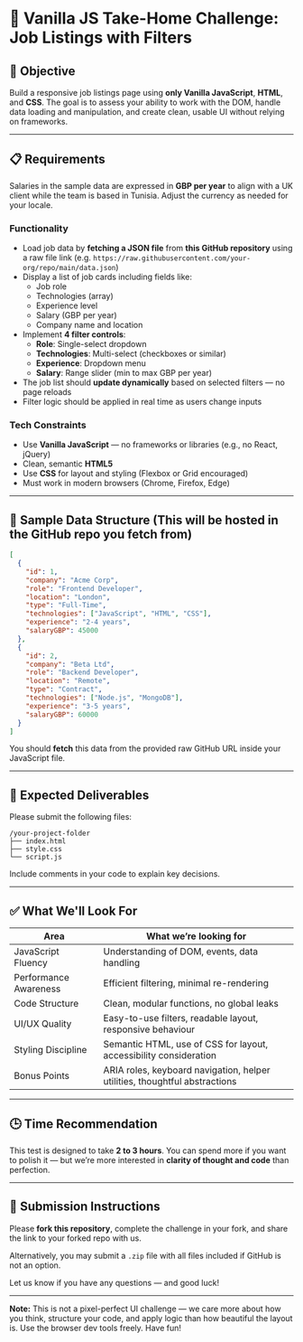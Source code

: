# 🧪 Vanilla JS Take-Home Challenge: Job Listings with Filters

## 🎯 Objective
Build a responsive job listings page using **only Vanilla JavaScript**, **HTML**, and **CSS**. The goal is to assess your ability to work with the DOM, handle data loading and manipulation, and create clean, usable UI without relying on frameworks.

---

## 📋 Requirements

Salaries in the sample data are expressed in **GBP per year** to align with a UK client while the team is based in Tunisia. Adjust the currency as needed for your locale.

### Functionality
- Load job data by **fetching a JSON file** from **this GitHub repository** using a raw file link (e.g. `https://raw.githubusercontent.com/your-org/repo/main/data.json`)
- Display a list of job cards including fields like:
  - Job role
  - Technologies (array)
  - Experience level
  - Salary (GBP per year)
  - Company name and location
- Implement **4 filter controls**:
  - **Role**: Single-select dropdown
  - **Technologies**: Multi-select (checkboxes or similar)
  - **Experience**: Dropdown menu
  - **Salary**: Range slider (min to max GBP per year)
- The job list should **update dynamically** based on selected filters — no page reloads
- Filter logic should be applied in real time as users change inputs

### Tech Constraints
- Use **Vanilla JavaScript** — no frameworks or libraries (e.g., no React, jQuery)
- Clean, semantic **HTML5**
- Use **CSS** for layout and styling (Flexbox or Grid encouraged)
- Must work in modern browsers (Chrome, Firefox, Edge)

---

## 💾 Sample Data Structure (This will be hosted in the GitHub repo you fetch from)
```json
[
  {
    "id": 1,
    "company": "Acme Corp",
    "role": "Frontend Developer",
    "location": "London",
    "type": "Full-Time",
    "technologies": ["JavaScript", "HTML", "CSS"],
    "experience": "2-4 years",
    "salaryGBP": 45000
  },
  {
    "id": 2,
    "company": "Beta Ltd",
    "role": "Backend Developer",
    "location": "Remote",
    "type": "Contract",
    "technologies": ["Node.js", "MongoDB"],
    "experience": "3-5 years",
    "salaryGBP": 60000
  }
]
```

You should **fetch** this data from the provided raw GitHub URL inside your JavaScript file.

---

## 📁 Expected Deliverables

Please submit the following files:

```
/your-project-folder
├── index.html
├── style.css
└── script.js
```

Include comments in your code to explain key decisions.

---

## ✅ What We'll Look For

| Area                   | What we’re looking for                                                   |
|------------------------|----------------------------------------------------------------------------|
| JavaScript Fluency     | Understanding of DOM, events, data handling                              |
| Performance Awareness  | Efficient filtering, minimal re-rendering                                |
| Code Structure         | Clean, modular functions, no global leaks                                |
| UI/UX Quality          | Easy-to-use filters, readable layout, responsive behaviour                |
| Styling Discipline     | Semantic HTML, use of CSS for layout, accessibility consideration         |
| Bonus Points           | ARIA roles, keyboard navigation, helper utilities, thoughtful abstractions |

---

## 🕒 Time Recommendation
This test is designed to take **2 to 3 hours**. You can spend more if you want to polish it — but we’re more interested in **clarity of thought and code** than perfection.

---

## 🚀 Submission Instructions
Please **fork this repository**, complete the challenge in your fork, and share the link to your forked repo with us.

Alternatively, you may submit a `.zip` file with all files included if GitHub is not an option.

Let us know if you have any questions — and good luck!

---

**Note:** This is not a pixel-perfect UI challenge — we care more about how you think, structure your code, and apply logic than how beautiful the layout is. Use the browser dev tools freely. Have fun!

